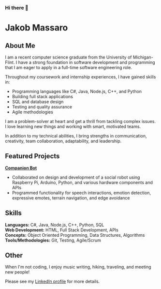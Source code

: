 ### Hi there 👋

# Jakob Massaro

## About Me
I am a recent computer science graduate from the University of Michigan-Flint. I have a strong foundation in software development and programming that I am eager to apply in a full-time software engineering role.

Throughout my coursework and internship experiences, I have gained skills in:
- Programming languages like C#, Java, Node.js, C++, and Python
- Building full stack applications 
- SQL and database design
- Testing and quality assurance
- Agile methodologies

I am a problem-solver at heart and get a thrill from tackling complex issues. I love learning new things and working with smart, motivated teams.

In addition to my technical abilities, I bring strengths in communication, creativity, team collaboration, adaptability, and leadership.

## Featured Projects

**[Companion Bot](https://github.com/jmassaro/companion-bot)**
- Collaborated on design and development of a social robot using Raspberry Pi, Arduino, Python, and various hardware components and APIs 
- Programmed functionality for speech interactions, emotion detection, expressive emotes, terrain navigation, and edge avoidance

## Skills
**Languages:** C#, Java, Node.js, C++, Python, SQL  
**Web Development:** HTML, Full Stack Development, APIs  
**Concepts:** Object Oriented Programming, Data Structures, Algorithms   
**Tools/Methodologies:** Git, Testing, Agile/Scrum

## Other
When I'm not coding, I enjoy music writing, hiking, traveling, and meeting new people!

Please see my [LinkedIn profile](https://www.linkedin.com/in/jakobmassaro/) for more details.
